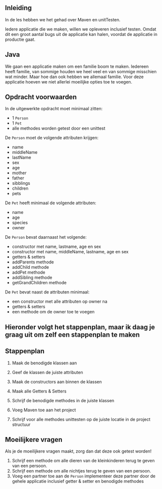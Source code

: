## Inleiding

In de les hebben we het gehad over Maven en unitTesten. 

Iedere applicatie die we maken, willen we opleveren inclusief testen. Omdat dit een groot aantal bugs uit de applicatie kan halen, voordat de applicatie in productie gaat.

## Java

We gaan een applicatie maken om een familie boom te maken. Iedereen heeft familie, van sommige houden we heel veel en van sommige misschien wat minder. Maar hoe dan ook hebben we allemaal familie.
Voor deze applicatie hoeven we niet allerlei moeilijke opties toe te voegen. 

## Opdracht voorwaarden

In de uitgewerkte opdracht moet minimaal zitten:

- 1 `Person` 
- 1 `Pet` 
- alle methodes worden getest door een unittest

De `Person` moet de volgende attributen krijgen:

- name
- middleName
- lastName
- sex
- age
- mother
- father
- sibblings
- children
- pets

De `Pet` heeft minimaal de volgende attributen:

- name
- age
- species
- owner

De `Person` bevat daarnaast het volgende:

- constructor met name, lastname, age en sex
- constructor met name, middleName, lastname, age en sex
- getters & setters
- addParents methode
- addChild methode
- addPet methode
- addSibling methode
- getGrandChildren methode

De `Pet` bevat naast de attributen minimaal:

- een constructor met alle attributen op owner na
- getters & setters
- een methode om de owner toe te voegen

## Hieronder volgt het stappenplan, maar ik daag je graag uit om zelf een stappenplan te maken




## Stappenplan

1. Maak de benodigde klassen aan

2. Geef de klassen de juiste attributen

3. Maak de constructors aan binnen de klassen

4. Maak alle Getters & Setters

5. Schrijf de benodigde methodes in de juiste klassen

6. Voeg Maven toe aan het project

6. Schrijf voor alle methodes unittesten op de juiste locatie in de project structuur



## Moeilijkere vragen
Als je de moeilijkere vragen maakt, zorg dan dat deze ook getest worden!

1. Schrijf een methode om alle dieren van de kleinkinderen terug te geven van een persoon. 
2. Schrijf een methode om alle nichtjes terug te geven van een persoon.
3. Voeg een partner toe aan de `Person` implementeer deze partner door de gehele applicatie inclusief getter & setter en benodigde methodes
